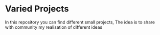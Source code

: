 # Varied Projects
In this repository you can find different small projects, The idea is to share with community my realisation of different ideas
